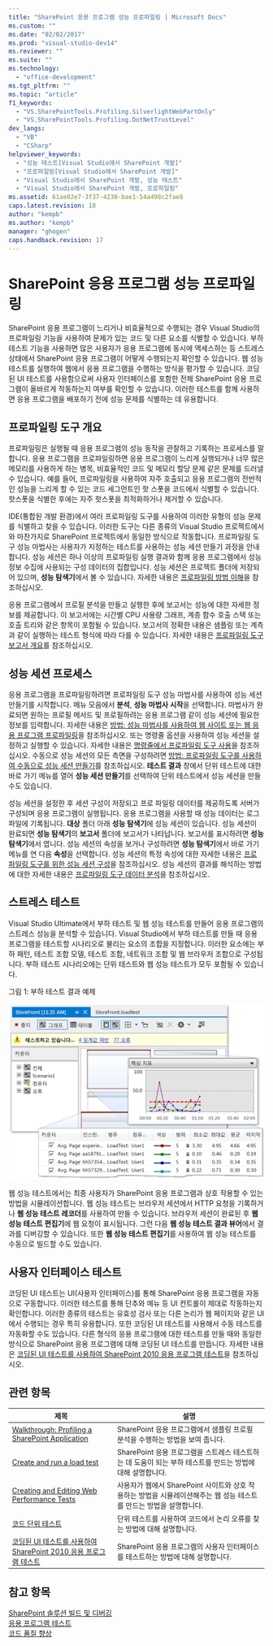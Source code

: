 ```yaml
---
title: "SharePoint 응용 프로그램 성능 프로파일링 | Microsoft Docs"
ms.custom: ""
ms.date: "02/02/2017"
ms.prod: "visual-studio-dev14"
ms.reviewer: ""
ms.suite: ""
ms.technology: 
  - "office-development"
ms.tgt_pltfrm: ""
ms.topic: "article"
f1_keywords: 
  - "VS.SharePointTools.Profiling.SilverlightWebPartOnly"
  - "VS.SharePointTools.Profiling.DotNetTrustLevel"
dev_langs: 
  - "VB"
  - "CSharp"
helpviewer_keywords: 
  - "성능 테스트[Visual Studio에서 SharePoint 개발]"
  - "프로파일링[Visual Studio에서 SharePoint 개발]"
  - "Visual Studio에서 SharePoint 개발, 성능 테스트"
  - "Visual Studio에서 SharePoint 개발, 프로파일링"
ms.assetid: 61ae02e7-3f37-4230-bae1-54a498c2fae8
caps.latest.revision: 18
author: "kempb"
ms.author: "kempb"
manager: "ghogen"
caps.handback.revision: 17
---
```

# SharePoint 응용 프로그램 성능 프로파일링
  SharePoint 응용 프로그램이 느리거나 비효율적으로 수행되는 경우 Visual Studio의 프로파일링 기능을 사용하여 문제가 있는 코드 및 다른 요소를 식별할 수 있습니다.  부하 테스트 기능을 사용하면 많은 사용자가 응용 프로그램에 동시에 액세스하는 등 스트레스 상태에서 SharePoint 응용 프로그램이 어떻게 수행되는지 확인할 수 있습니다.  웹 성능 테스트를 실행하여 웹에서 응용 프로그램을 수행하는 방식을 평가할 수 있습니다.  코딩된 UI 테스트를 사용함으로써 사용자 인터페이스를 포함한 전체 SharePoint 응용 프로그램이 올바르게 작동하는지 여부를 확인할 수 있습니다.  이러한 테스트를 함께 사용하면 응용 프로그램을 배포하기 전에 성능 문제를 식별하는 데 유용합니다.  
  
## 프로파일링 도구 개요  
 프로파일링은 실행될 때 응용 프로그램의 성능 동작을 관찰하고 기록하는 프로세스를 말합니다.  응용 프로그램을 프로파일링하면 응용 프로그램이 느리게 실행되거나 너무 많은 메모리를 사용하게 하는 병목, 비효율적인 코드 및 메모리 할당 문제 같은 문제를 드러낼 수 있습니다.  예를 들어, 프로파일링을 사용하여 자주 호출되고 응용 프로그램의 전반적인 성능을 느리게 할 수 있는 코드 세그먼트인 핫 스폿을 코드에서 식별할 수 있습니다.  핫스폿을 식별한 후에는 자주 핫스폿을 최적화하거나 제거할 수 있습니다.  
  
 IDE\(통합된 개발 환경\)에서 여러 프로파일링 도구를 사용하여 이러한 유형의 성능 문제를 식별하고 찾을 수 있습니다.  이러한 도구는 다른 종류의 Visual Studio 프로젝트에서와 마찬가지로 SharePoint 프로젝트에서 동일한 방식으로 작동합니다.  프로파일링 도구 성능 마법사는 사용자가 지정하는 테스트를 사용하는 성능 세션 만들기 과정을 안내합니다.  성능 세션은 하나 이상의 프로파일링 실행 결과와 함께 응용 프로그램에서 성능 정보 수집에 사용되는 구성 데이터의 집합입니다.  성능 세션은 프로젝트 폴더에 저장되어 있으며, **성능 탐색기**에서 볼 수 있습니다.  자세한 내용은 [프로파일링 방법 이해](../profiling/understanding-performance-collection-methods.md)을 참조하십시오.  
  
 응용 프로그램에서 프로필 분석을 만들고 실행한 후에 보고서는 성능에 대한 자세한 정보를 제공합니다.  이 보고서에는 시간별 CPU 사용량 그래프, 계층 함수 호출 스택 또는 호출 트리와 같은 항목이 포함될 수 있습니다.  보고서의 정확한 내용은 샘플링 또는 계측과 같이 실행하는 테스트 형식에 따라 다를 수 있습니다.  자세한 내용은 [프로파일링 도구 보고서 개요](http://go.microsoft.com/fwlink/?LinkId=224689)를 참조하십시오.  
  
## 성능 세션 프로세스  
 응용 프로그램을 프로파일링하려면 프로파일링 도구 성능 마법사를 사용하여 성능 세션 만들기를 시작합니다.  메뉴 모음에서 **분석**, **성능 마법사 시작**을 선택합니다.  마법사가 완료되면 원하는 프로필 메서드 및 프로필하려는 응용 프로그램 같이 성능 세션에 필요한 정보를 입력합니다.  자세한 내용은 [방법: 성능 마법사를 사용하여 웹 사이트 또는 웹 응용 프로그램 프로파일링](http://go.microsoft.com/fwlink/?LinkId=224692)을 참조하십시오.  또는 명령줄 옵션을 사용하여 성능 세션을 설정하고 실행할 수 있습니다.  자세한 내용은 [명령줄에서 프로파일링 도구 사용](http://go.microsoft.com/fwlink/?LinkId=224703)을 참조하십시오.  수동으로 성능 세션의 모든 측면을 구성하려면 [방법: 프로파일링 도구를 사용하여 수동으로 성능 세션 만들기](http://go.microsoft.com/fwlink/?LinkId=224691)를 참조하십시오.  **테스트 결과** 창에서 단위 테스트에 대한 바로 가기 메뉴를 열어 **성능 세션 만들기**를 선택하여 단위 테스트에서 성능 세션을 만들 수도 있습니다.  
  
 성능 세션을 설정한 후 세션 구성이 저장되고 프로 파일링 데이터를 제공하도록 서버가 구성되며 응용 프로그램이 실행됩니다.  응용 프로그램을 사용할 때 성능 데이터는 로그 파일에 기록됩니다.  **대상** 폴더 아래 **성능 탐색기**에 성능 세션이 있습니다.  성능 세션이 완료되면 **성능 탐색기**의 **보고서** 폴더에 보고서가 나타납니다.  보고서를 표시하려면 **성능 탐색기**에서 엽니다.  성능 세션의 속성을 보거나 구성하려면 **성능 탐색기**에서 바로 가기 메뉴를 연 다음 **속성**을 선택합니다.  성능 세션의 특정 속성에 대한 자세한 내용은 [프로 파일링 도구를 위한 성능 세션 구성](http://go.microsoft.com/fwlink/?LinkId=224694)을 참조하십시오.  성능 세션의 결과를 해석하는 방법에 대한 자세한 내용은 [프로파일링 도구 데이터 분석](http://go.microsoft.com/fwlink/?LinkId=224704)을 참조하십시오.  
  
## 스트레스 테스트  
 Visual Studio Ultimate에서 부하 테스트 및 웹 성능 테스트를 만들어 응용 프로그램의 스트레스 성능을 분석할 수 있습니다.  Visual Studio에서 부하 테스트를 만들 때 응용 프로그램을 테스트할 시나리오로 불리는 요소의 조합을 지정합니다.  이러한 요소에는 부하 패턴, 테스트 조합 모델, 테스트 조합, 네트워크 조합 및 웹 브라우저 조합으로 구성됩니다.  부하 테스트 시나리오에는 단위 테스트와 웹 성능 테스트가 모두 포함될 수 있습니다.  
  
 그림 1: 부하 테스트 결과 예제  
  
 ![실행 중인 부하 테스트 그래프 뷰](../sharepoint/media/load-webgraphs.png "실행 중인 부하 테스트 그래프 뷰")  
  
 웹 성능 테스트에서는 최종 사용자가 SharePoint 응용 프로그램과 상호 작용할 수 있는 방법을 시뮬레이션합니다.  웹 성능 테스트는 브라우저 세션에서 HTTP 요청을 기록하거나 **웹 성능 테스트 레코더**를 사용하여 만들 수 있습니다.  브라우저 세션이 완료된 후  **웹 성능 테스트 편집기**에 웹 요청이 표시됩니다.  그런 다음 **웹 성능 테스트 결과 뷰어**에서 결과를 디버깅할 수 있습니다.  또한 **웹 성능 테스트 편집기**를 사용하여 웹 성능 테스트를 수동으로 빌드할 수도 있습니다.  
  
## 사용자 인터페이스 테스트  
 코딩된 UI 테스트는 UI\(사용자 인터페이스\)를 통해 SharePoint 응용 프로그램을 자동으로 구동합니다.  이러한 테스트를 통해 단추와 메뉴 등 UI 컨트롤이 제대로 작동하는지 확인합니다.  이러한 종류의 테스트는 유효성 검사 또는 다른 논리가 웹 페이지와 같은 UI에서 수행되는 경우 특히 유용합니다.  또한 코딩된 UI 테스트를 사용해서 수동 테스트를 자동화할 수도 있습니다.  다른 형식의 응용 프로그램에 대한 테스트를 만들 때와 동일한 방식으로 SharePoint 응용 프로그램에 대해 코딩된 UI 테스트를 만듭니다.  자세한 내용은 [코딩된 UI 테스트를 사용하여 SharePoint 2010 응용 프로그램 테스트](../test/testing-sharepoint-2010-applications-with-coded-ui-tests.md)을 참조하십시오.  
  
## 관련 항목  
  
|제목|설명|  
|--------|--------|  
|[Walkthrough: Profiling a SharePoint Application](../sharepoint/walkthrough-profiling-a-sharepoint-application.md)|SharePoint 응용 프로그램에서 샘플링 프로필 분석을 수행하는 방법을 보여 줍니다.|  
|[Create and run a load test](http://msdn.microsoft.com/ko-kr/7041cbcf-9ab1-4579-98ff-8f296aeaded4)|SharePoint 응용 프로그램을 스트레스 테스트하는 데 도움이 되는 부하 테스트를 만드는 방법에 대해 설명합니다.|  
|[Creating and Editing Web Performance Tests](http://msdn.microsoft.com/ko-kr/8bf5f2a7-c693-47d6-9282-5946480151dc)|사용자가 웹에서 SharePoint 사이트와 상호 작용하는 방법을 시뮬레이션해주는 웹 성능 테스트를 만드는 방법을 설명합니다.|  
|[코드 단위 테스트](../test/unit-test-your-code.md)|단위 테스트를 사용하여 코드에서 논리 오류를 찾는 방법에 대해 설명합니다.|  
|[코딩된 UI 테스트를 사용하여 SharePoint 2010 응용 프로그램 테스트](../test/testing-sharepoint-2010-applications-with-coded-ui-tests.md)|SharePoint 응용 프로그램의 사용자 인터페이스를 테스트하는 방법에 대해 설명합니다.|  
  
## 참고 항목  
 [SharePoint 솔루션 빌드 및 디버깅](../sharepoint/building-and-debugging-sharepoint-solutions.md)   
 [응용 프로그램 테스트](../Topic/Test%20apps%20early%20and%20often.md)   
 [코드 품질 향상](../test/improve-code-quality.md)  
  
  